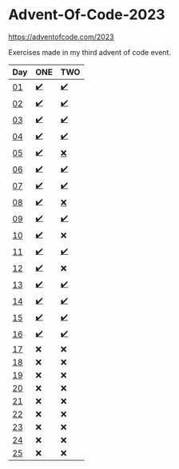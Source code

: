 # Advent-Of-Code-2023
https://adventofcode.com/2023

Exercises made in my third advent of code event.

| Day                                        | ONE                                                                                                                     | TWO                                                                                                                     |
|--------------------------------------------|-------------------------------------------------------------------------------------------------------------------------|-------------------------------------------------------------------------------------------------------------------------|
| [01](https://adventofcode.com/2023/day/1)  | [:heavy_check_mark:](https://github.com/pawelprimus/Advent-Of-Code-2023/blob/master/src/main/java/DAY_01/DAY_01_1.java) | [:heavy_check_mark:](https://github.com/pawelprimus/Advent-Of-Code-2023/blob/master/src/main/java/DAY_01/DAY_01_2.java) |
| [02](https://adventofcode.com/2023/day/2)  | [:heavy_check_mark:](https://github.com/pawelprimus/Advent-Of-Code-2023/blob/master/src/main/java/DAY_02/DAY_02_1.java) | [:heavy_check_mark:](https://github.com/pawelprimus/Advent-Of-Code-2023/blob/master/src/main/java/DAY_02/DAY_02_2.java) |
| [03](https://adventofcode.com/2023/day/3)  | [:heavy_check_mark:](https://github.com/pawelprimus/Advent-Of-Code-2023/blob/master/src/main/java/DAY_03/DAY_03_1.java) | [:heavy_check_mark:](https://github.com/pawelprimus/Advent-Of-Code-2023/blob/master/src/main/java/DAY_03/DAY_03_2.java) |
| [04](https://adventofcode.com/2023/day/4)  | [:heavy_check_mark:](https://github.com/pawelprimus/Advent-Of-Code-2023/blob/master/src/main/java/DAY_04/DAY_04_1.java) | [:heavy_check_mark:](https://github.com/pawelprimus/Advent-Of-Code-2023/blob/master/src/main/java/DAY_04/DAY_04_2.java) |
| [05](https://adventofcode.com/2023/day/5)  | [:heavy_check_mark:](https://github.com/pawelprimus/Advent-Of-Code-2023/blob/master/src/main/java/DAY_05/DAY_05_1.java) | [:x:](https://github.com/pawelprimus/Advent-Of-Code-2023/blob/master/src/main/java/DAY_05/DAY_05_2.java)                |
| [06](https://adventofcode.com/2023/day/6)  | [:heavy_check_mark:](https://github.com/pawelprimus/Advent-Of-Code-2023/blob/master/src/main/java/DAY_06/DAY_06_1.java) | [:heavy_check_mark:](https://github.com/pawelprimus/Advent-Of-Code-2023/blob/master/src/main/java/DAY_06/DAY_06_2.java) |
| [07](https://adventofcode.com/2023/day/7)  | [:heavy_check_mark:](https://github.com/pawelprimus/Advent-Of-Code-2023/blob/master/src/main/java/DAY_07/DAY_07_1.java) | [:heavy_check_mark:](https://github.com/pawelprimus/Advent-Of-Code-2023/blob/master/src/main/java/DAY_07/DAY_07_2.java) |
| [08](https://adventofcode.com/2023/day/8)  | [:heavy_check_mark:](https://github.com/pawelprimus/Advent-Of-Code-2023/blob/master/src/main/java/DAY_08/DAY_08_1.java) | [:x:](https://github.com/pawelprimus/Advent-Of-Code-2023/blob/master/src/main/java/DAY_08/DAY_08_2.java)                |
| [09](https://adventofcode.com/2023/day/9)  | [:heavy_check_mark:](https://github.com/pawelprimus/Advent-Of-Code-2023/blob/master/src/main/java/DAY_09/DAY_09_1.java) | [:heavy_check_mark:](https://github.com/pawelprimus/Advent-Of-Code-2023/blob/master/src/main/java/DAY_09/DAY_09_2.java) |
| [10](https://adventofcode.com/2023/day/10) | [:heavy_check_mark:](https://github.com/pawelprimus/Advent-Of-Code-2023/blob/master/src/main/java/DAY_10/DAY_10_1.java) | :x:                                                                                                                     |
| [11](https://adventofcode.com/2023/day/11) | [:heavy_check_mark:](https://github.com/pawelprimus/Advent-Of-Code-2023/blob/master/src/main/java/DAY_11/DAY_11_1.java) | [:heavy_check_mark:](https://github.com/pawelprimus/Advent-Of-Code-2023/blob/master/src/main/java/DAY_11/DAY_11_2.java) |
| [12](https://adventofcode.com/2023/day/12) | [:heavy_check_mark:](https://github.com/pawelprimus/Advent-Of-Code-2023/blob/master/src/main/java/DAY_12/DAY_12_1.java) | :x:                                                                                                                     |
| [13](https://adventofcode.com/2023/day/13) | [:heavy_check_mark:](https://github.com/pawelprimus/Advent-Of-Code-2023/blob/master/src/main/java/DAY_13/DAY_13_1.java) | [:heavy_check_mark:](https://github.com/pawelprimus/Advent-Of-Code-2023/blob/master/src/main/java/DAY_13/DAY_13_2.java) |
| [14](https://adventofcode.com/2023/day/14) | [:heavy_check_mark:](https://github.com/pawelprimus/Advent-Of-Code-2023/blob/master/src/main/java/DAY_14/DAY_14_1.java) | [:heavy_check_mark:](https://github.com/pawelprimus/Advent-Of-Code-2023/blob/master/src/main/java/DAY_14/DAY_14_2.java) |
| [15](https://adventofcode.com/2023/day/15) | [:heavy_check_mark:](https://github.com/pawelprimus/Advent-Of-Code-2023/blob/master/src/main/java/DAY_15/DAY_15_1.java) | [:heavy_check_mark:](https://github.com/pawelprimus/Advent-Of-Code-2023/blob/master/src/main/java/DAY_15/DAY_15_2.java) |
| [16](https://adventofcode.com/2023/day/16) | [:heavy_check_mark:](https://github.com/pawelprimus/Advent-Of-Code-2023/blob/master/src/main/java/DAY_16/DAY_16_1.java) | [:heavy_check_mark:](https://github.com/pawelprimus/Advent-Of-Code-2023/blob/master/src/main/java/DAY_16/DAY_16_2.java) |
| [17](https://adventofcode.com/2023/day/17) | :x:                                                                                                                     | :x:                                                                                                                     |
| [18](https://adventofcode.com/2023/day/18) | :x:                                                                                                                     | :x:                                                                                                                     |
| [19](https://adventofcode.com/2023/day/19) | :x:                                                                                                                     | :x:                                                                                                                     |
| [20](https://adventofcode.com/2023/day/20) | :x:                                                                                                                     | :x:                                                                                                                     |
| [21](https://adventofcode.com/2023/day/21) | :x:                                                                                                                     | :x:                                                                                                                     |
| [22](https://adventofcode.com/2023/day/22) | :x:                                                                                                                     | :x:                                                                                                                     |
| [23](https://adventofcode.com/2023/day/23) | :x:                                                                                                                     | :x:                                                                                                                     |
| [24](https://adventofcode.com/2023/day/24) | :x:                                                                                                                     | :x:                                                                                                                     |
| [25](https://adventofcode.com/2023/day/25) | :x:                                                                                                                     | :x:                                                                                                                     |